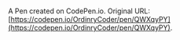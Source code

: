 # 

A Pen created on CodePen.io. Original URL: [https://codepen.io/OrdinryCoder/pen/QWXqyPY](https://codepen.io/OrdinryCoder/pen/QWXqyPY).

